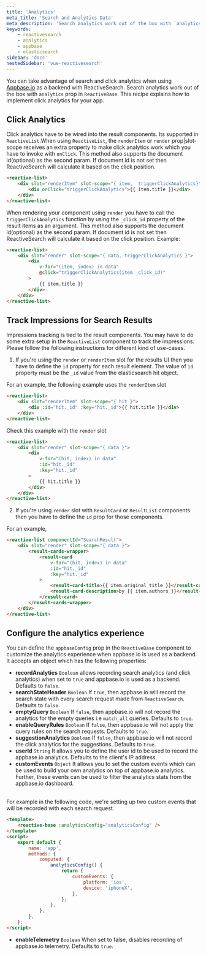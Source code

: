 ```yaml
---
title: 'Analytics'
meta_title: 'Search and Analytics Data'
meta_description: 'Search analytics work out of the box with `analytics` prop in `ReactiveBase`.'
keywords:
    - reactivesearch
    - analytics
    - appbase
    - elasticsearch
sidebar: 'docs'
nestedSidebar: 'vue-reactivesearch'
---
```


You can take advantage of search and click analytics when using [Appbase.io](https://appbase.io) as a backend with ReactiveSearch. Search analytics work out of the box with `analytics` prop in `ReactiveBase`. This recipe explains how to implement click analytics for your app.

## Click Analytics

Click analytics have to be wired into the result components. Its supported in `ReactiveList`.When using `ReactiveList`, the `renderItem` or `render` prop|slot-scope receives an extra property to make click analytics work which you have to invoke with `onClick`. This method also supports the document id(optional) as the second param. If document id is not set then ReactiveSearch will calculate it based on the click position.

```html
<reactive-list>
    <div slot="renderItem" slot-scope="{ item,  triggerClickAnalytics}">
        <div onClick="triggerClickAnalytics">{{ item.title }}</div>
    </div>
</reactive-list>
```

When rendering your component using `render` you have to call the `triggerClickAnalytics` function by using the `_click_id` property of the result items as an argument. This method also supports the document id(optional) as the second param. If document id is not set then ReactiveSearch will calculate it based on the click position. Example:


```html
<reactive-list>
    <div slot="render" slot-scope="{ data, triggerClickAnalytics }">
        <div
            v-for="(item, index) in data"
            @click="triggerClickAnalytics(item._click_id)"
        >
            {{ item.title }}
        </div>
    </div>
</reactive-list>
```

## Track Impressions for Search Results

Impressions tracking is tied to the result components. You may have to do some extra setup in the `ReactiveList` component to track the impressions. Please follow the following instructions for different kind of use-cases.

1. If you're using the `render` or `renderItem` slot for the results UI then you have to define the `id` property for each result element. The value of `id` property must be the `_id` value from the elasticsearch hit object.

For an example, the following example uses the `renderItem` slot
```html
<reactive-list>
    <div slot="renderItem" slot-scope="{ hit }">
        <div :id="hit._id" :key="hit._id">{{ hit.title }}</div>
    </div>
</reactive-list>
```

Check this example with the `render` slot

```html
<reactive-list>
    <div slot="render" slot-scope="{ data }">
        <div
            v-for="(hit, index) in data"
            :id="hit._id"
            :key="hit._id"
        >
            {{ hit.title }}
        </div>
    </div>
</reactive-list>
```

2. If you're using `render` slot with `ResultCard` or `ResultList` components then you have to define the `id` prop for those components.

For an example,

```html
<reactive-list componentId="SearchResult">
    <div slot="render" slot-scope="{ data }">
        <result-cards-wrapper>
            <result-card
                v-for="(hit, index) in data"
                :id="hit._id"
                :key="hit._id"
            >
                <result-card-title>{{ item.original_title }}</result-card-title>
                <result-card-description>by {{ item.authors }}</result-card-description>
            </result-card>
        </result-cards-wrapper>
    </div>
</reactive-list>
```

## Configure the analytics experience
You can define the `appbaseConfig` prop in the `ReactiveBase` component to customize the analytics experience when appbase.io is used as a backend. It accepts an object which has the following properties:
- **recordAnalytics** `Boolean` allows recording search analytics (and click analytics) when set to `true` and appbase.io is used as a backend. Defaults to `false`.
- **searchStateHeader** `Boolean` If `true`, then appbase.io will record the search state with every search request made from `ReactiveSearch`. Defaults to `false`.
- **emptyQuery** `Boolean` If `false`, then appbase.io will not record the analytics for the empty queries i.e `match_all` queries. Defaults to `true`.
- **enableQueryRules** `Boolean` If `false`, then appbase.io will not apply the query rules on the search requests. Defaults to `true`.
- **suggestionAnalytics** `Boolean` If `false`, then appbase.io will not record the click analytics for the suggestions. Defaults to `true`.
- **userId** `String` It allows you to define the user id to be used to record the appbase.io analytics. Defaults to the client's IP address.
- **customEvents** `Object` It allows you to set the custom events which can be used to build your own analytics on top of appbase.io analytics. Further, these events can be used to filter the analytics stats from the appbase.io dashboard.
<br/>
For example in the following code, we're setting up two custom events that will be recorded with each search request.

```html
<template>
	<reactive-base :analyticsConfig="analyticsConfig" />
</template>
<script>
	export default {
		name: 'app',
		methods: {
			computed: {
				analyticsConfig() {
					return {
						customEvents: {
							platform: 'ios',
							device: 'iphoneX',
						},
					};
				},
			},
		},
	};
</script>
```

- **enableTelemetry** `Boolean` When set to false, disables recording of appbase.io telemetry. Defaults to `true`.